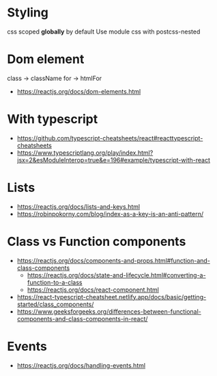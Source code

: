 # Styling
css scoped **globally** by default
Use module css with postcss-nested

# Dom element
class -> className
for -> htmlFor
- https://reactjs.org/docs/dom-elements.html

# With typescript
- https://github.com/typescript-cheatsheets/react#reacttypescript-cheatsheets
- https://www.typescriptlang.org/play/index.html?jsx=2&esModuleInterop=true&e=196#example/typescript-with-react

# Lists
- https://reactjs.org/docs/lists-and-keys.html
- https://robinpokorny.com/blog/index-as-a-key-is-an-anti-pattern/

# Class vs Function components
- https://reactjs.org/docs/components-and-props.html#function-and-class-components
  - https://reactjs.org/docs/state-and-lifecycle.html#converting-a-function-to-a-class
  - https://reactjs.org/docs/react-component.html
- https://react-typescript-cheatsheet.netlify.app/docs/basic/getting-started/class_components/
- https://www.geeksforgeeks.org/differences-between-functional-components-and-class-components-in-react/

# Events
- https://reactjs.org/docs/handling-events.html

